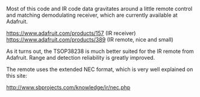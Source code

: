 
Most of this code and IR code data gravitates around a little remote
control and matching demodulating receiver, which are currently
available at Adafruit.

https://www.adafruit.com/products/157 (IR receiver)
https://www.adafruit.com/products/389 (IR remote, nice and small)

As it turns out, the TSOP38238 is much better suited for the IR remote
from Adafruit. Range and detection reliability is greatly improved.

The remote uses the extended NEC format, which is very well explained 
on this site:

http://www.sbprojects.com/knowledge/ir/nec.php

